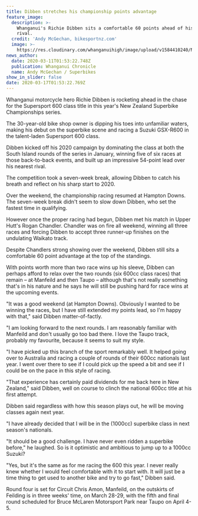 ```yaml
---
title: Dibben stretches his championship points advantage
feature_image:
  description: >-
    Whanganui's Richie Dibben sits a comfortable 60 points ahead of his nearest
    rival.
  credit: 'Andy McGechan, bikesportnz.com'
  image: >-
    https://res.cloudinary.com/whanganuihigh/image/upload/v1584410240/News/Dibben._Chron11.3.20.jpg
news_author:
  date: 2020-03-11T01:53:22.748Z
  publication: Whanganui Chronicle
  name: Andy McGechan / Superbikes
show_in_slider: false
date: 2020-03-17T01:53:22.769Z
---
```

Whanganui motorcycle hero Richie Dibben is rocketing ahead in the chase for the Supersport 600 class title in this year's New Zealand Superbike Championships series.

The 30-year-old bike shop owner is dipping his toes into unfamiliar waters, making his debut on the superbike scene and racing a Suzuki GSX-R600 in the talent-laden Supersport 600 class.

Dibben kicked off his 2020 campaign by dominating the class at both the South Island rounds of the series in January, winning five of six races at those back-to-back events, and built up an impressive 54-point lead over his nearest rival.

The competition took a seven-week break, allowing Dibben to catch his breath and reflect on his sharp start to 2020.

Over the weekend, the championship racing resumed at Hampton Downs. The seven-week break didn't seem to slow down Dibben, who set the fastest time in qualifying.

However once the proper racing had begun, Dibben met his match in Upper Hutt's Rogan Chandler. Chandler was on fire all weekend, winning all three races and forcing Dibben to accept three runner-up finishes on the undulating Waikato track.

Despite Chandlers strong showing over the weekend, Dibben still sits a comfortable 60 point advantage at the top of the standings.

With points worth more than two race wins up his sleeve, Dibben can perhaps afford to relax over the two rounds (six 600cc class races) that remain – at Manfeild and then Taupo – although that's not really something that's in his nature and he says he will still be pushing hard for race wins at the upcoming events.

"It was a good weekend (at Hampton Downs). Obviously I wanted to be winning the races, but I have still extended my points lead, so I'm happy with that," said Dibben matter-of-factly.

"I am looking forward to the next rounds. I am reasonably familiar with Manfeild and don't usually go too bad there. I love the Taupo track, probably my favourite, because it seems to suit my style.

"I have picked up this branch of the sport remarkably well. It helped going over to Australia and racing a couple of rounds of their 600cc nationals last year. I went over there to see if I could pick up the speed a bit and see if I could be on the pace in this style of racing.

"That experience has certainly paid dividends for me back here in New Zealand," said Dibben, well on course to clinch the national 600cc title at his first attempt.

Dibben said regardless with how this season plays out, he will be moving classes again next year.

"I have already decided that I will be in the (1000cc) superbike class in next season's nationals.

"It should be a good challenge. I have never even ridden a superbike before," he laughed.
So is it optimistic and ambitious to jump up to a 1000cc Suzuki?

"Yes, but it's the same as for me racing the 600 this year. I never really knew whether I would feel comfortable with it to start with. It will just be a time thing to get used to another bike and try to go fast," Dibben said.

Round four is set for Circuit Chris Amon, Manfeild, on the outskirts of Feilding is in three weeks' time, on March 28-29, with the fifth and final round scheduled for Bruce McLaren Motorsport Park near Taupo on April 4-5.
